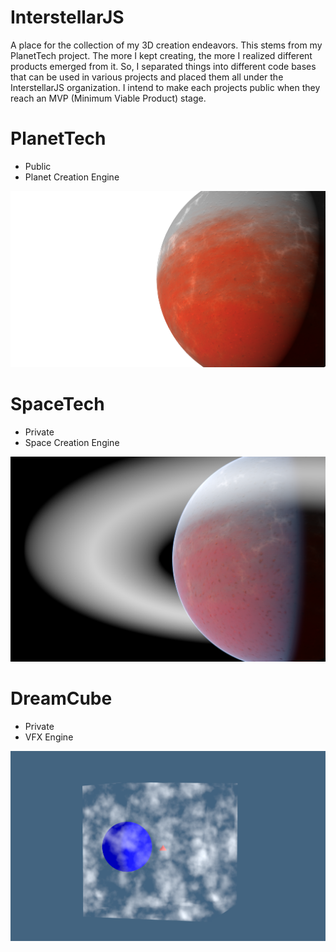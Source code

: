 
# InterstellarJS
A place for the collection of my 3D creation endeavors. This stems from my PlanetTech project. The more I kept creating, the more I realized different products emerged from it. So, I separated things into different code bases that can be used in various projects and placed them all under the InterstellarJS organization. I intend to make each projects public when they reach an MVP (Minimum Viable Product) stage.

# PlanetTech
- Public 
- Planet Creation Engine
<p align="center">
  <img src="./assets/pt2.png" />
</p>

# SpaceTech 
- Private
- Space Creation Engine
<p align="center">
  <img src="./assets/st.png" />
</p>

# DreamCube
- Private
- VFX Engine
<p align="center">
  <img src="./assets/s4.png" />
</p>

